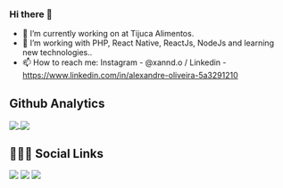 ### Hi there 👋


- 🔭 I’m currently working on at Tijuca Alimentos.
- 🌱 I’m working with PHP, React Native, ReactJs, NodeJs and learning new technologies..
- 📫 How to reach me: Instagram - @xannd.o / Linkedin - https://www.linkedin.com/in/alexandre-oliveira-5a3291210

## Github Analytics
  
<a href="#" onclick="return false;">
  <img align="center" src="https://github-readme-stats.vercel.app/api?username=Xannd&show_icons=true&theme=tokyonight&line_height=27&count_private=true&include_all_commits=true"/>
</a>
<a href="#" onclick="return false;">
  <img align="center" src="https://github-readme-stats.vercel.app/api/top-langs/?username=Xannd&theme=tokyonight&layout=compact&langs_count=12&count_private=true" />
</a>

  ## 🧔🏻‍♂️ Social Links
  
  <div> 
  <a href="https://instagram.com/xannd.o?igshid=MzNlNGNkZWQ4Mg==" target="_blank"><img src="https://img.shields.io/badge/-Instagram-%23E4405F?style=for-the-badge&logo=instagram&logoColor=white" target="_blank"></a>
  <a href = "mailto:alexandreocosta2812@gmail.com"><img src="https://img.shields.io/badge/-Gmail-%23333?style=for-the-badge&logo=gmail&logoColor=white" target="_blank"></a>
  <a href="https://www.linkedin.com/in/gabriel-evaristo-carlos-359538231/" target="_blank"><img src="https://img.shields.io/badge/-LinkedIn-%230077B5?style=for-the-badge&logo=linkedin&logoColor=white" target="_blank"></a>
